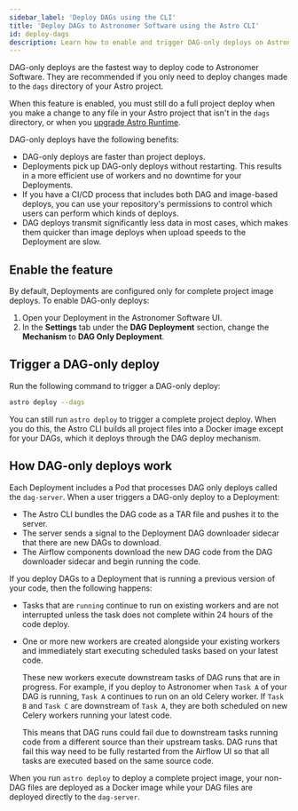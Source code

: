 ```yaml
---
sidebar_label: 'Deploy DAGs using the CLI'
title: 'Deploy DAGs to Astronomer Software using the Astro CLI'
id: deploy-dags
description: Learn how to enable and trigger DAG-only deploys on Astronomer Software.
---
```


DAG-only deploys are the fastest way to deploy code to Astronomer Software. They are recommended if you only need to deploy changes made to the `dags` directory of your Astro project.

When this feature is enabled, you must still do a full project deploy when you make a change to any file in your Astro project that isn't in the `dags` directory, or when you [upgrade Astro Runtime](manage-airflow-versions.md).

DAG-only deploys have the following benefits:

- DAG-only deploys are faster than project deploys.
- Deployments pick up DAG-only deploys without restarting. This results in a more efficient use of workers and no downtime for your Deployments.
- If you have a CI/CD process that includes both DAG and image-based deploys, you can use your repository's permissions to control which users can perform which kinds of deploys.
- DAG deploys transmit significantly less data in most cases, which makes them quicker than image deploys when upload speeds to the Deployment are slow.

## Enable the feature

By default, Deployments are configured only for complete project image deploys. To enable DAG-only deploys:

1. Open your Deployment in the Astronomer Software UI.
2. In the **Settings** tab under the **DAG Deployment** section, change the **Mechanism** to **DAG Only Deployment**. 

## Trigger a DAG-only deploy

Run the following command to trigger a DAG-only deploy:

```sh
astro deploy --dags
```

You can still run `astro deploy` to trigger a complete project deploy. When you do this, the Astro CLI builds all project files into a Docker image except for your DAGs, which it deploys through the DAG deploy mechanism.

## How DAG-only deploys work

Each Deployment includes a Pod that processes DAG only deploys called the `dag-server`. When a user triggers a DAG-only deploy to a Deployment:

- The Astro CLI bundles the DAG code as a TAR file and pushes it to the server.
- The server sends a signal to the Deployment DAG downloader sidecar that there are new DAGs to download.
- The Airflow components download the new DAG code from the DAG downloader sidecar and begin running the code.

If you deploy DAGs to a Deployment that is running a previous version of your code, then the following happens:

- Tasks that are `running` continue to run on existing workers and are not interrupted unless the task does not complete within 24 hours of the code deploy.
- One or more new workers are created alongside your existing workers and immediately start executing scheduled tasks based on your latest code.

    These new workers execute downstream tasks of DAG runs that are in progress. For example, if you deploy to Astronomer when `Task A` of your DAG is running, `Task A` continues to run on an old Celery worker. If `Task B` and `Task C` are downstream of `Task A`, they are both scheduled on new Celery workers running your latest code.

    This means that DAG runs could fail due to downstream tasks running code from a different source than their upstream tasks. DAG runs that fail this way need to be fully restarted from the Airflow UI so that all tasks are executed based on the same source code.

When you run `astro deploy` to deploy a complete project image, your non-DAG files are deployed as a Docker image while your DAG files are deployed directly to the `dag-server`.